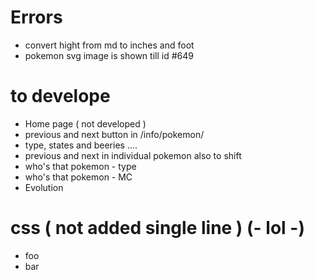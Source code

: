 # Errors

-   convert hight from md to inches and foot
-   pokemon svg image is shown till id #649

# to develope

-   Home page ( not developed )
-   previous and next button in /info/pokemon/
-   type, states and beeries ....
-   previous and next in individual pokemon also to shift
-   who's that pokemon - type
-   who's that pokemon - MC
-   Evolution

# css ( not added single line ) (- lol -)

-   foo
-   bar
